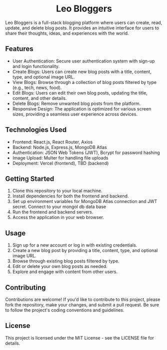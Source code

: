 
</head>
<body>
<h1 align='center'>Leo Bloggers</h1>
<p>Leo Bloggers is a full-stack blogging platform where users can create, read, update, and delete blog posts. It provides an intuitive interface for users to share their thoughts, ideas, and experiences with the world.</p>
<h2>Features</h2>
<ul>
  <li>User Authentication: Secure user authentication system with sign-up and login functionality.</li>
  <li>Create Blogs: Users can create new blog posts with a title, content, type, and optional image URL.</li>
  <li>View Blogs: Browse through a collection of blog posts filtered by type (e.g., tech, news, food).</li>
  <li>Edit Blogs: Users can edit their own blog posts, updating the title, content, and other details.</li>
  <li>Delete Blogs: Remove unwanted blog posts from the platform.</li>
  <li>Responsive Design: The application is optimized for various screen sizes, providing a seamless user experience across devices.</li>
</ul>
<!--   <img src=""/> -->
<h2>Technologies Used</h2>
<ul>
  <li>Frontend: React.js, React Router, Axios</li>
  <li>Backend: Node.js, Express.js, MongoDB Atlas</li>
  <li>Authentication: JSON Web Tokens (JWT), Bcrypt for password hashing</li>
  <li>Image Upload: Multer for handling file uploads</li>
  <li>Deployment: Vercel (frontend), TBD (backend)</li>
</ul>
<h2>Getting Started</h2>
<ol>
  <li>Clone this repository to your local machine.</li>
  <li>Install dependencies for both the frontend and backend. </li>
  <li>Set up environment variables for MongoDB Atlas connection and JWT secret.  Connect to your mongol db data base</li>
  <li>Run the frontend and backend servers.</li>
  <li>Access the application in your web browser.</li>
</ol>
<h2>Usage</h2>
<ol>
  <li>Sign up for a new account or log in with existing credentials.</li>
  <li>Create a new blog post by providing a title, content, type, and optional image URL.</li>
  <li>Browse through existing blog posts filtered by type.</li>
  <li>Edit or delete your own blog posts as needed.</li>
  <li>Explore and engage with content from other users.</li>
</ol>
<h2>Contributing</h2>
<p>Contributions are welcome! If you'd like to contribute to this project, please fork the repository, make your changes, and submit a pull request. Be sure to follow the project's coding conventions and guidelines.</p>
<h2>License</h2>
<p>This project is licensed under the MIT License - see the LICENSE file for details.</p>
</body>
</html>
